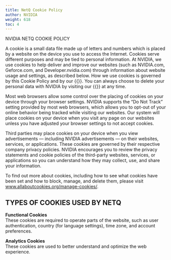 ```yaml
---
title: NetQ Cookie Policy
author: NVIDIA
weight: 618
toc: 4
---
```


NVIDIA NETQ COOKIE POLICY

A cookie is a small data file made up of letters and numbers which is placed by a website on the device you use to access the Internet. Cookies serve different purposes and may be tied to personal information. At NVIDIA, we use cookies to help deliver and improve our websites (such as NVIDIA.com, Geforce.com, and Developer.nvidia.com) through information about website usage and settings, as described below. How we use cookies is governed by this Cookie Policy and by our {{<exlink url="https://www.nvidia.com/en-us/about-nvidia/privacy-policy/" text="Privacy Policy">}}. You can always choose to delete your personal data with NVIDIA by visiting our {{<exlink url="https://www.nvidia.com/en-us/about-nvidia/privacy-center/" text="Privacy Center">}} at any time.

Most web browsers allow some control over the placing of cookies on your device through your browser settings. NVIDIA supports the “Do Not Track” setting provided by most web browsers, which allows you to opt-out of your online behavior being tracked while visiting our websites. Our system will place cookies on your device when you visit any page on our websites unless you have adjusted your browser settings to not accept cookies.

Third parties may place cookies on your device when you view advertisements — including NVIDIA advertisements — on their websites, services, or applications. These cookies are governed by their respective company privacy policies. NVIDIA encourages you to review the privacy statements and cookie policies of the third-party websites, services, or applications so you can understand how they may collect, use, and share your information.

To find out more about cookies, including how to see what cookies have been set and how to block, manage, and delete them, please visit www.allaboutcookies.org/manage-cookies/.

## TYPES OF COOKIES USED BY NETQ

**Functional Cookies**<br>
These cookies are required to operate parts of the website, such as user authentication, country (for language settings), time zone, and account preferences.

**Analytics Cookies**<br>
These cookies are used to better understand and optimize the web experience.